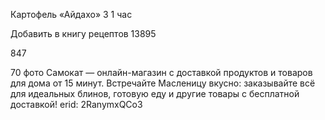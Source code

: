 Картофель «Айдахо»
3
1 час

Добавить в книгу рецептов
13895


847

70
фото
Самокат — онлайн-магазин с доставкой продуктов и товаров для дома от 15 минут. Встречайте Масленицу вкусно: заказывайте всё для идеальных блинов, готовую еду и другие товары с бесплатной доставкой!
erid: 2RanymxQCo3